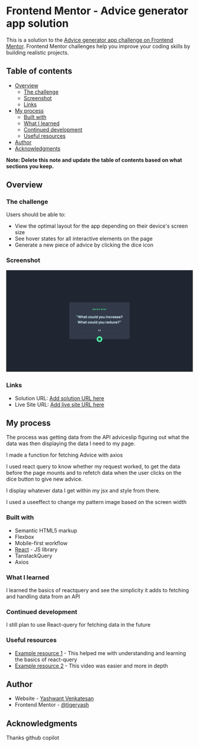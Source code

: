 # Frontend Mentor - Advice generator app solution

This is a solution to the [Advice generator app challenge on Frontend Mentor](https://www.frontendmentor.io/challenges/advice-generator-app-QdUG-13db). Frontend Mentor challenges help you improve your coding skills by building realistic projects.

## Table of contents

- [Overview](#overview)
  - [The challenge](#the-challenge)
  - [Screenshot](#screenshot)
  - [Links](#links)
- [My process](#my-process)
  - [Built with](#built-with)
  - [What I learned](#what-i-learned)
  - [Continued development](#continued-development)
  - [Useful resources](#useful-resources)
- [Author](#author)
- [Acknowledgments](#acknowledgments)

**Note: Delete this note and update the table of contents based on what sections you keep.**

## Overview

### The challenge

Users should be able to:

- View the optimal layout for the app depending on their device's screen size
- See hover states for all interactive elements on the page
- Generate a new piece of advice by clicking the dice icon

### Screenshot

![](Screenshot%202023-11-21%20011937.png)

### Links

- Solution URL: [Add solution URL here](https://your-solution-url.com)
- Live Site URL: [Add live site URL here](https://your-live-site-url.com)

## My process

The process was getting data from the API adviceslip figuring out what the data was then displaying the data I need to my page. 

I made a function for fetching Advice with axios

I used react query to know whether my request worked, to get the data before the page mounts and to refetch data when the user clicks on the dice button to give new advice. 

I display whatever data I get within my jsx and style from there. 

I used a useeffect to change my pattern image based on the screen width

### Built with

- Semantic HTML5 markup
- Flexbox
- Mobile-first workflow
- [React](https://reactjs.org/) - JS library
- TanstackQuery
- Axios

### What I learned

I learned the basics of reactquery and see the simplicity it adds to fetching and handling data from an API


### Continued development

I still plan to use React-query for fetching data in the future

### Useful resources

- [Example resource 1](https://www.youtube.com/watch?v=8K1N3fE-cDs) - This helped me with understanding and learning the basics of react-query
- [Example resource 2](https://www.youtube.com/watch?v=r8Dg0KVnfMA&t=1381s) - This video was easier and more in depth 

## Author

- Website - [Yashwant Venkatesan](https://yashwanthvenkatesan.vercel.app/)
- Frontend Mentor - [@tigeryash](https://www.frontendmentor.io/profile/tigeryash)

## Acknowledgments

Thanks github copilot


